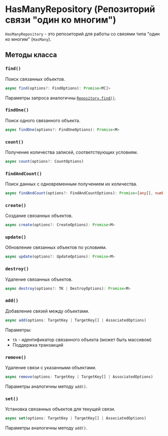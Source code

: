 # HasManyRepository (Репозиторий связи "один ко многим")

`HasManyRepository` - это репозиторий для работы со связями типа "один ко многим" (`HasMany`).

## Методы класса

### `find()`

Поиск связанных объектов.

```typescript
async find(options?: FindOptions): Promise<M[]>
```

Параметры запроса аналогичны [`Repository.find()`](../repository.md#find).

### `findOne()`

Поиск одного связанного объекта.

```typescript
async findOne(options?: FindOneOptions): Promise<M>
```

### `count()`

Получение количества записей, соответствующих условиям.

```typescript
async count(options?: CountOptions)
```

### `findAndCount()`

Поиск данных с одновременным получением их количества.

```typescript
async findAndCount(options?: FindAndCountOptions): Promise<[any[], number]>
```

### `create()`

Создание связанных объектов.

```typescript
async create(options?: CreateOptions): Promise<M>
```

### `update()`

Обновление связанных объектов по условиям.

```typescript
async update(options?: UpdateOptions): Promise<M>
```

### `destroy()`

Удаление связанных объектов.

```typescript
async destroy(options?: TK | DestroyOptions): Promise<M>
```

### `add()`

Добавление связей между объектами.

```typescript
async add(options: TargetKey | TargetKey[] | AssociatedOptions)
```

Параметры:
- `tk` - идентификатор связанного объекта (может быть массивом)
- Поддержка транзакций

### `remove()`

Удаление связи с указанными объектами.

```typescript
async remove(options: TargetKey | TargetKey[] | AssociatedOptions)
```

Параметры аналогичны методу `add()`.

### `set()`

Установка связанных объектов для текущей связи.

```typescript
async set(options: TargetKey | TargetKey[] | AssociatedOptions)
```

Параметры аналогичны методу `add()`.

